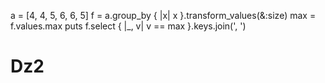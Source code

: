 a = [4, 4, 5, 6, 6, 5]
f = a.group_by { |x| x }.transform_values(&:size)
max = f.values.max
puts f.select { |_, v| v == max }.keys.join(', ')
# Dz2
